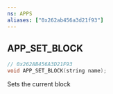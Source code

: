 ```yaml
---
ns: APPS
aliases: ["0x262ab456a3d21f93"]
---
```

## APP_SET_BLOCK

```c
// 0x262AB456A3D21F93
void APP_SET_BLOCK(string name);
```

Sets the current block

